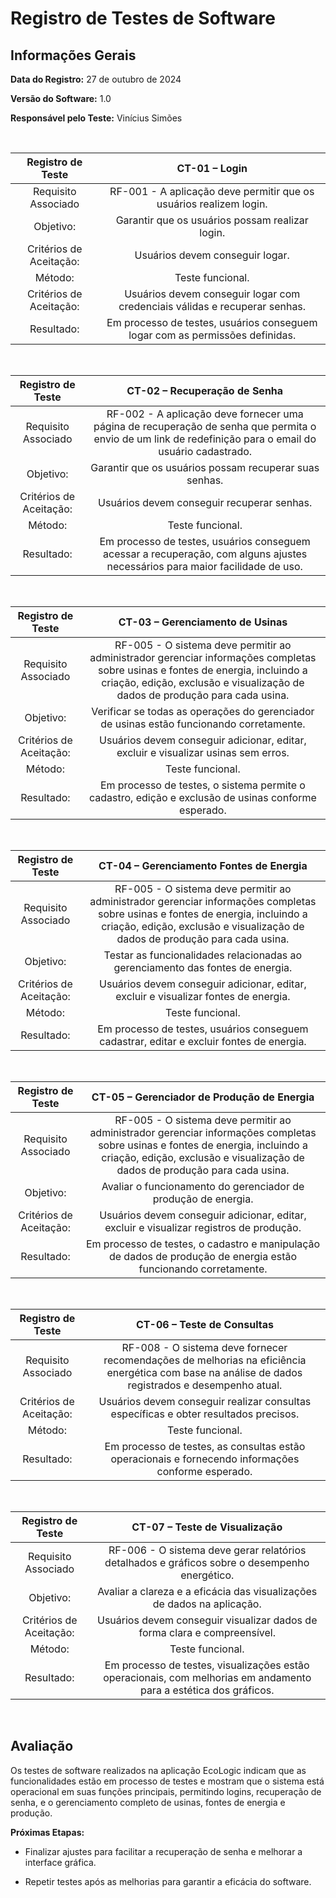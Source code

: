 # Registro de Testes de Software

## Informações Gerais 

**Data do Registro:** 27 de outubro de 2024

**Versão do Software:** 1.0

**Responsável pelo Teste:** Vinícius Simões

<br>

| **Registro de Teste** 	| **CT-01 – Login** 	|
|:---:	|:---:	|
|	Requisito Associado 	| RF-001 - A aplicação deve permitir que os usuários realizem login. |
|Objetivo: | Garantir que os usuários possam realizar login. |
|Critérios de Aceitação: | Usuários devem conseguir logar. |
|Método: | Teste funcional. |
|Critérios de Aceitação: | Usuários devem conseguir logar com credenciais válidas e recuperar senhas. |
|Resultado: | Em processo de testes, usuários conseguem logar com as permissões definidas. |

<br>

| **Registro de Teste** 	| **CT-02 – Recuperação de Senha** 	|
|:---:	|:---:	|
|	Requisito Associado 	| RF-002 - A aplicação deve fornecer uma página de recuperação de senha que permita o envio de um link de redefinição para o email do usuário cadastrado. |
|Objetivo: | Garantir que os usuários possam recuperar suas senhas. |
|Critérios de Aceitação: | Usuários devem conseguir recuperar senhas. |
|Método: | Teste funcional. |
|Resultado: | Em processo de testes, usuários conseguem acessar a recuperação, com alguns ajustes necessários para maior facilidade de uso. |

<br>

| **Registro de Teste** 	| **CT-03 – Gerenciamento de Usinas** 	|
|:---:	|:---:	|
|	Requisito Associado 	| RF-005 - O sistema deve permitir ao administrador gerenciar informações completas sobre usinas e fontes de energia, incluindo a criação, edição, exclusão e visualização de dados de produção para cada usina. |
|Objetivo: | Verificar se todas as operações do gerenciador de usinas estão funcionando corretamente. |
|Critérios de Aceitação: | Usuários devem conseguir adicionar, editar, excluir e visualizar usinas sem erros. |
|Método: | Teste funcional. |
|Resultado: | Em processo de testes, o sistema permite o cadastro, edição e exclusão de usinas conforme esperado.|

<br>

| **Registro de Teste** 	| **CT-04 – Gerenciamento Fontes de Energia** 	|
|:---:	|:---:	|
|	Requisito Associado 	| RF-005 - O sistema deve permitir ao administrador gerenciar informações completas sobre usinas e fontes de energia, incluindo a criação, edição, exclusão e visualização de dados de produção para cada usina. |
|Objetivo: | Testar as funcionalidades relacionadas ao gerenciamento das fontes de energia. |
|Critérios de Aceitação: | Usuários devem conseguir adicionar, editar, excluir e visualizar fontes de energia. |
|Método: | Teste funcional. |
|Resultado: | Em processo de testes, usuários conseguem cadastrar, editar e excluir fontes de energia.|

<br>

| **Registro de Teste** 	| **CT-05 – Gerenciador de Produção de Energia** 	|
|:---:	|:---:	|
|	Requisito Associado 	| RF-005 - O sistema deve permitir ao administrador gerenciar informações completas sobre usinas e fontes de energia, incluindo a criação, edição, exclusão e visualização de dados de produção para cada usina. |
|Objetivo: | Avaliar o funcionamento do gerenciador de produção de energia. |
|Critérios de Aceitação: | Usuários devem conseguir adicionar, editar, excluir e visualizar registros de produção. |
|Resultado: | Em processo de testes, o cadastro e manipulação de dados de produção de energia estão funcionando corretamente. |

<br>

| **Registro de Teste** 	| **CT-06 – Teste de Consultas** 	|
|:---:	|:---:	|
|	Requisito Associado 	| RF-008 - O sistema deve fornecer recomendações de melhorias na eficiência energética com base na análise de dados registrados e desempenho atual. |
|Critérios de Aceitação: | Usuários devem conseguir realizar consultas específicas e obter resultados precisos.|
|Método: | Teste funcional. |
|Resultado: | Em processo de testes, as consultas estão operacionais e fornecendo informações conforme esperado.|

<br>

| **Registro de Teste** 	| **CT-07 – Teste de Visualização** 	|
|:---:	|:---:	|
|	Requisito Associado 	|RF-006 - O sistema deve gerar relatórios detalhados e gráficos sobre o desempenho energético. |
|Objetivo: | Avaliar a clareza e a eficácia das visualizações de dados na aplicação.|
|Critérios de Aceitação: | Usuários devem conseguir visualizar dados de forma clara e compreensível.|
|Método: | Teste funcional. |
|Resultado: | Em processo de testes, visualizações estão operacionais, com melhorias em andamento para a estética dos gráficos. |

<br>

## Avaliação 

Os testes de software realizados na aplicação EcoLogic indicam que as funcionalidades estão em processo de testes e mostram que o sistema está operacional em suas funções principais, permitindo logins, recuperação de senha, e o gerenciamento completo de usinas, fontes de energia e produção.

**Próximas Etapas:**
- Finalizar ajustes para facilitar a recuperação de senha e melhorar a interface gráfica.
  
- Repetir testes após as melhorias para garantir a eficácia do software.

